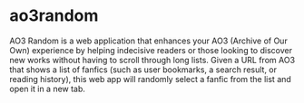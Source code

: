 # ao3random
AO3 Random is a web application that enhances your AO3 (Archive of Our Own) experience by helping indecisive readers or those looking to discover new works without having to scroll through long lists.
Given a URL from AO3 that shows a list of fanfics (such as user bookmarks, a search result, or reading history), this web app will randomly select a fanfic from the list and open it in a new tab. 
